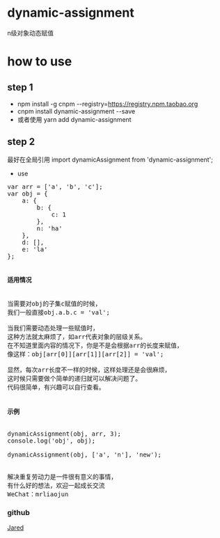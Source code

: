 # dynamic-assignment
n级对象动态赋值

# how to use
## step 1
- npm install -g cnpm --registry=https://registry.npm.taobao.org
- cnpm install dynamic-assignment --save
- 或者使用 yarn add dynamic-assignment

## step 2
最好在全局引用
import dynamicAssignment from 'dynamic-assignment';

- use

<pre>
var arr = ['a', 'b', 'c'];
var obj = { 
    a: { 
        b: {
            c: 1 
        }, 
        n: 'ha' 
    }, 
    d: [], 
    e: 'la' 
};

<h4>适用情况</h4>
当需要对obj的子集c赋值的时候，
我们一般直接obj.a.b.c = 'val';

当我们需要动态处理一些赋值时，
这种方法就太麻烦了，如arr代表对象的层级关系。
在不知道里面内容的情况下，你是不是会根据arr的长度来赋值，
像这样：obj[arr[0]][arr[1]][arr[2]] = 'val';

显然，每次arr长度不一样的时候，这样处理还是会很麻烦，
这时候只需要做个简单的递归就可以解决问题了。
代码很简单，有兴趣可以自行查看。

<h4>示例</h4>
dynamicAssignment(obj, arr, 3);
console.log('obj', obj);
<!-- { 
    a: { 
        b: {
            c: 3
        }, 
        n: 'ha' 
    }, 
    d: [], 
    e: 'la' 
} -->
dynamicAssignment(obj, ['a', 'n'], 'new');
<!-- { 
    a: { 
        b: {
            c: 3
        }, 
        n: 'new'
    }, 
    d: [], 
    e: 'la' 
} -->

解决重复劳动力是一件很有意义的事情，
有什么好的想法，欢迎一起成长交流
WeChat：mrliaojun
</pre>

### github
[Jared](https://github.com/aisriver/dynamic-assignment.git)